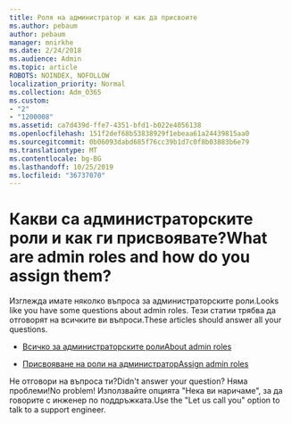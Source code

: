 ```yaml
---
title: Роля на администратор и как да присвоите
ms.author: pebaum
author: pebaum
manager: mnirkhe
ms.date: 2/24/2018
ms.audience: Admin
ms.topic: article
ROBOTS: NOINDEX, NOFOLLOW
localization_priority: Normal
ms.collection: Adm_O365
ms.custom:
- "2"
- "1200008"
ms.assetid: ca7d439d-ffe7-4351-bfd1-b022e4056138
ms.openlocfilehash: 151f2def68b53838929f1ebeaa61a24439815aa0
ms.sourcegitcommit: 0b06093dabd685f76cc39b1d7c0f8b03883b6e79
ms.translationtype: MT
ms.contentlocale: bg-BG
ms.lasthandoff: 10/25/2019
ms.locfileid: "36737070"
---
```

# <a name="what-are-admin-roles-and-how-do-you-assign-them"></a><span data-ttu-id="e2518-102">Какви са администраторските роли и как ги присвоявате?</span><span class="sxs-lookup"><span data-stu-id="e2518-102">What are admin roles and how do you assign them?</span></span>

<span data-ttu-id="e2518-103">Изглежда имате няколко въпроса за администраторските роли.</span><span class="sxs-lookup"><span data-stu-id="e2518-103">Looks like you have some questions about admin roles.</span></span> <span data-ttu-id="e2518-104">Тези статии трябва да отговорят на всичките ви въпроси.</span><span class="sxs-lookup"><span data-stu-id="e2518-104">These articles should answer all your questions.</span></span>
  
- [<span data-ttu-id="e2518-105">Всичко за администраторските роли</span><span class="sxs-lookup"><span data-stu-id="e2518-105">About admin roles</span></span>](https://docs.microsoft.com/office365/admin/add-users/about-admin-roles)

- [<span data-ttu-id="e2518-106">Присвояване на роли на администратор</span><span class="sxs-lookup"><span data-stu-id="e2518-106">Assign admin roles</span></span>](https://docs.microsoft.com/office365/admin/add-users/assign-admin-roles)

<span data-ttu-id="e2518-107">Не отговори на въпроса ти?</span><span class="sxs-lookup"><span data-stu-id="e2518-107">Didn't answer your question?</span></span> <span data-ttu-id="e2518-108">Няма проблеми!</span><span class="sxs-lookup"><span data-stu-id="e2518-108">No problem!</span></span> <span data-ttu-id="e2518-109">Използвайте опцията "Нека ви наричаме", за да говорите с инженер по поддръжката.</span><span class="sxs-lookup"><span data-stu-id="e2518-109">Use the "Let us call you" option to talk to a support engineer.</span></span>
  